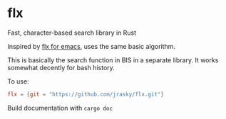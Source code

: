 # flx
Fast, character-based search library in Rust

Inspired by [flx for emacs](https://github.com/lewang/flx), uses the same basic algorithm.

This is basically the search function in BIS in a separate library. It works somewhat decently for bash history.

To use:
```toml
flx = {git = "https://github.com/jrasky/flx.git"}
```

Build documentation with ```cargo doc```
